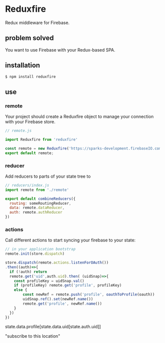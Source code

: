 # Reduxfire

Redux middleware for Firebase.

## problem solved

You want to use Firebase with your Redux-based SPA.

## installation

```bash
$ npm install reduxfire
```

## use

### remote

Your project should create a Reduxfire object to manage your connection with your Firebase store.

```javascript
// remote.js

import Reduxfire from 'reduxfire'

const remote = new Reduxfire('https://sparks-development.firebaseIO.com');
export default remote;

```

### reducer

Add reducers to parts of your state tree to 

```javascript
// reducers/index.js
import remote from './remote'

export default combineReducers({
  routing: someRoutingReducer,
  data: remote.dataReducer,
  auth: remote.authReducer
})

```

### actions

Call different actions to start syncing your firebase to your state:

```javascript
// in your application bootstrap
remote.init(store.dispatch)

store.dispatch(remote.actions.listenForOAuth())
.then((auth)=>{
  if (!auth) return
  remote.get('uid',auth.uid).then( (uidSnap)=>{
    const profileKey = uidSnap.val()
    if (profileKey) remote.get('profile', profileKey)
    else {
        const newRef = remote.push('profile', oauthToProfile(oauth))
        uidSnap.ref().set(newRef.name())
        remote.get('profile', newRef.name())
    }
  })
})


```

state.data.profile[state.data.uid[state.auth.uid]]



"subscribe to this location"
